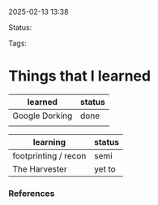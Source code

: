 2025-02-13 13:38

Status:

Tags:

# Things that I learned


| learned        | status |
| -------------- | ------ |
| Google Dorking | done   |
|                |        |

| learning             | status |
| -------------------- | ------ |
| footprinting / recon | semi   |
| The Harvester        | yet to |





### References
